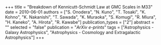 +++
title = "Breakdown of Kennicutt-Schmidt Law at GMC Scales in M33"
date = 2010-06-01
authors = ["S. Onodera", "N. Kuno", "T. Tosaki", "K. Kohno", "K. Nakanishi", "T. Sawada", "K. Muraoka", "S. Komugi", "R. Miura", "H. Kaneko", "A. Hirota", "R. Kawabe"]
publication_types = ["2"]
abstract = ""
selected = "false"
publication = "*ArXiv e-prints*"
tags = ["Astrophysics - Galaxy Astrophysics", "Astrophysics - Cosmology and Extragalactic Astrophysics"]
+++

